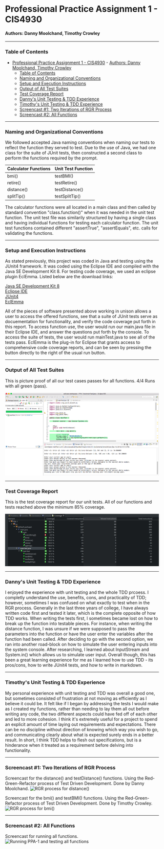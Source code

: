 # Professional Practice Assignment 1 - CIS4930

#### Authors: Danny Moolchand, Timothy Crowley  

----

### Table of Contents

- [Professional Practice Assignment 1 - CIS4930](#professional-practice-assignment-1---cis4930)
      - [Authors: Danny Moolchand, Timothy Crowley](#authors-danny-moolchand-timothy-crowley)
    - [Table of Contents](#table-of-contents)
    - [Naming and Organizational Conventions](#naming-and-organizational-conventions)
    - [Setup and Execution Instructions](#setup-and-execution-instructions)
    - [Output of All Test Suites](#output-of-all-test-suites)
    - [Test Coverage Report](#test-coverage-report)
    - [Danny's Unit Testing & TDD Experience](#dannys-unit-testing--tdd-experience)
    - [Timothy's Unit Testing & TDD Experience](#timothys-unit-testing--tdd-experience)
    - [Screencast #1: Two Iterations of RGR Process](#screencast-1-two-iterations-of-rgr-process)
    - [Screencast #2: All Functions](#screencast-2-all-functions)

----

### Naming and Organizational Conventions  

We followed accepted Java naming conventions when naming our tests to reflect the function they served to test. Due to the use of Java, we had one class for the suite of JUnit tests, then constructed a second class to perform the functions required by the prompt.

| Calculator Functions | Unit Test Function |
| --- | --- |
| bmi()  | testBMI()  |
| retire()  | testRetire()  |
| distance()  | testDistance()  |
| splitTip()  | testSplitTip()  |

The calculator functions were all located in a main class and then called by standard convention "class.function()" when it was needed in the unit test function. The unit test file was similarily structured by having a single class and having individual functions for testing each calculator function. The unit test functions contained different "assertTrue", "assertEquals", etc. calls for validating the functions. 

---

### Setup and Execution Instructions  

As stated previously, this project was coded in Java and testing using the JUnit4 framework. It was coded using the Eclipse IDE and compiled with the Java SE Development Kit 8. For testing code coverage, we used an eclipse plugin EclEmma. Listed below are the download links:

[Java SE Development Kit 8](https://www.oracle.com/technetwork/java/javase/downloads/jdk8-downloads-2133151.html)  
[Eclipse IDE](https://www.eclipse.org/eclipseide/2018-12/)  
[JUnit4](https://github.com/junit-team/junit4/wiki/Download-and-Install)  
[EclEmma](https://www.eclemma.org/)  

All of the pieces of software presented above working in unison allows a user to access the offered functions, see that
a suite of JUnit tests serve as docuementation for functionality, and verify the code coverage put forth in this report.
To access function use, the user would run our main.java file in their Eclipse IDE, and answer the questions put forth
by the console. To access the suite of tests, the user would run mainTest.java to see all of the tests pass. EclEmma is 
the plug-in for Eclipse that grants access to comprehensive code coverage reports, and can be seen by pressing the button
directly to the right of the usual run button.

---

### Output of All Test Suites  

This is picture proof of all our test cases passes for all functions. 4/4 Runs with all green (pass).

![Output of test cases passing](https://raw.githubusercontent.com/moolchand-danny/PPA-2/master/readme_assets/Test_Outputs.JPG)

---

### Test Coverage Report  

This is the test coverage report for our unit tests. All of our functions and tests reached above the minimum 85% coverage.

![Test coverage report of PPA-1](https://raw.githubusercontent.com/moolchand-danny/PPA-2/master/readme_assets/Code%20Coverage.JPG)

---

### Danny's Unit Testing & TDD Experience  

I enjoyed the experience with unit testing and the whole TDD prcoess. I completly understand the use, benefits, cons, and practicality of TDD; however, sometimes I was confused on what exactly to test when in the RGR process. Generally in the last three years of college, I have always written code first and tested it later, which is the complete opposite of how TDD works. When writing the tests first, I sometimes became lost on how to break up the function into testable pieces. For instance, when writing the distance function, I was unsure if we were supposed to pass the parameters into the function or have the user enter the variables after the function had been called. After deciding to go with the second option, we ran into another road-block on how to simulate the user entering inputs into the system console. After researching, I learned about InputStream and System.in() which allows us to simulate user input. Overall though, this has been a great learning experience for me as I learned how to use TDD - its pros/cons, how to write JUnit4 tests, and how to write in markdown. 

---

### Timothy's Unit Testing & TDD Experience  

My personal experience with unit testing and TDD was overall a good one, but sometimes consisted of frustration at not
moving as efficiently as I believe it could be. It felt like if I began by addressing the tests I would make as I created 
my functions, rather than needing to lay them all out before writing any code, the two different aspects could have fed off 
of each other and led to more cohesion. I think it's extremely useful for a project to spend an explicit amount of time
laying out requirements and expectations. There can be no discipline without direction of knowing which way you wish to go,
and communicating clearly about what is expected surely ends in a better result. In short, I think TDD helps to flesh out 
specifications, but is a hinderance when it treated as a requirement before delving into functionality. 

---

### Screencast #1: Two Iterations of RGR Process

Screencast for the distance() and testDistance() functions. Using the Red-Green-Refactor process of Test Driven Development. Done by Danny Moolchand.
![RGR process for distance()](https://raw.githubusercontent.com/moolchand-danny/PPA-2/master/readme_assets/Screencast_Distance.gif)  

Screencast for the bmi() and testBMI() functions. Using the Red-Green-Refactor process of Test Driven Development. Done by Timothy Crowley.
![RGR process for bmi()](https://raw.githubusercontent.com/moolchand-danny/PPA-2/master/readme_assets/Screencast_bmi.gif)

---

### Screencast #2: All Functions

Screencast for running all functions.
![Running PPA-1 and testing all functions](https://raw.githubusercontent.com/TimCrowley99/PPA-1/master/readme_assets/Screencast_functions1.gif)  

